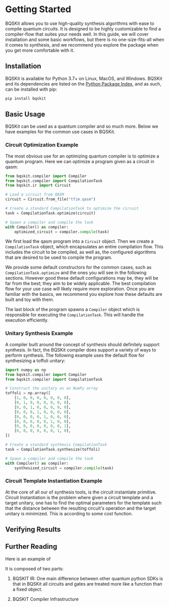 # Getting Started

BQSKit allows you to use high-quality synthesis algorithms with ease to
compile quantum circuits. It is designed to be highly customizable to find
a compiler-flow that suites your needs well. In this guide, we will cover
installation and some basic workflows, but there is no one-size-fits-all
when it comes to synthesis, and we recommend you explore the package
when you get more comfortable with it.

## Installation

BQSKit is available for Python 3.7+ on Linux, MacOS, and Windows. BQSKit
and its dependencies are listed on the [Python Package Index](https://pypi.org),
and as such, can be installed with pip:

```sh
pip install bqskit
```

## Basic Usage

BQSKit can be used as a quantum compiler and so much more. Below we have
examples for the common use cases in BQSKit.

### Circuit Optimization Example

The most obvious use for an optimizing quantum compiler is to optimize
a quantum program. Here we can optimize a program given as a circuit in
qasm:

```python
from bqskit.compiler import Compiler
from bqskit.compiler import CompilationTask
from bqskit.ir import Circuit

# Load a circuit from QASM
circuit = Circuit.from_file("tfim.qasm")

# Create a standard CompilationTask to optimize the circuit
task = CompilationTask.optimize(circuit)

# Spawn a compiler and compile the task
with Compiler() as compiler:
    optimized_circuit = compiler.compile(task)
```

We first load the qasm program into a `Circuit` object. Then we create
a `CompilationTask` object, which encapsulates an entire compilation flow.
This includes the circuit to be compiled, as well as, the configured
algorithms that are desired to be used to compile the program.

We provide some default constructors for the common cases, such as
`CompilationTask.optimize` and the ones you will see in the following
sections. However good these default configurations may be, they will be
far from the best; they aim to be widely applicable. The best compilation
flow for your use case will likely require more exploration. Once you are
familiar with the basics, we recommend you explore how these defaults are
built and toy with them.

The last block of the program spawns a `Compiler` object which is responsible
for executing the `CompilationTask`. This will handle the execution efficiently.

### Unitary Synthesis Example

A compiler built around the concept of synthesis should definitely
support synthesis. In fact, the BQSKit compiler does support a variety
of ways to perform synthesis. The following example uses the default
flow for synthesizing a toffoli unitary:

```python
import numpy as np
from bqskit.compiler import Compiler
from bqskit.compiler import CompilationTask

# Construct the unitary as an NumPy array
toffoli = np.array([
    [1, 0, 0, 0, 0, 0, 0, 0],
    [0, 1, 0, 0, 0, 0, 0, 0],
    [0, 0, 1, 0, 0, 0, 0, 0],
    [0, 0, 0, 1, 0, 0, 0, 0],
    [0, 0, 0, 0, 1, 0, 0, 0],
    [0, 0, 0, 0, 0, 1, 0, 0],
    [0, 0, 0, 0, 0, 0, 0, 1],
    [0, 0, 0, 0, 0, 0, 1, 0],
])

# Create a standard synthesis CompilationTask
task = CompilationTask.synthesize(toffoli)

# Spawn a compiler and compile the task
with Compiler() as compiler:
    synthesized_circuit = compiler.compile(task)
```

### Circuit Template Instantiation Example

At the core of all our of synthesis tools, is the circuit instantiate
primitive. Circuit Instantiation is the problem where given a circuit
template and a target unitary, one has to find the optimal parameters
for the template such that the distance between the resulting circuit's
operation and the target unitary is minimized. This is according to some
cost function.


## Verifying Results
## Further Reading


Here is an example of

It is composed of two parts:

1. BQSKIT IR: One main difference between other quantum python SDKs is that in BQSKit
all circuits and gates are treated more like a function than a fixed object.

2. BQSKIT Compiler Infrastructure
